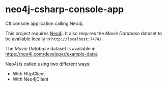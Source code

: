# neo4j-csharp-console-app

C# console application calling Neo4j.

This project requires [Neo4j](https://neo4j.com/). It also requires the _Movie Database_ dataset to be available locally in `http://localhost:7474/`.

The _Movie Database_ dataset is available in https://neo4j.com/developer/example-data/.

Neo4j is called using two different ways:
* With HttpClient
* With Neo4jClient
